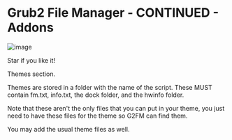 # Grub2 File Manager - CONTINUED - Addons

![image](https://github.com/TCFFan123/g2fm-continued/assets/107446530/c6d4f361-5f80-4e15-8241-7c76afa5b95c)

Star if you like it!

Themes section.

Themes are stored in a folder with the name of the script.
These MUST contain fm.txt, info.txt, the dock folder, and the hwinfo folder.

Note that these aren't the only files that you can put in your theme, you just need to have these files for the theme so G2FM can find them.

You may add the usual theme files as well.
